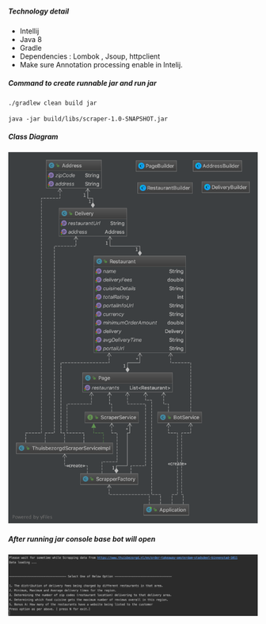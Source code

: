 
##### Technology detail

- Intellij
- Java 8
- Gradle
- Dependencies : Lombok , Jsoup, httpclient
- Make sure Annotation processing enable in Intelij.

##### Command to create runnable jar and run jar

````
./gradlew clean build jar

java -jar build/libs/scraper-1.0-SNAPSHOT.jar 

````

##### Class Diagram
![Class Diagram](class_diagram.png) 

##### After running jar console base bot will open

![console base bot](consol_base_bot.png) 